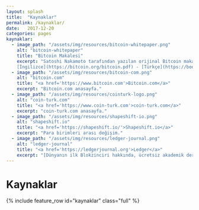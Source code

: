 ```yaml
---
layout: splash
title:  "Kaynaklar"
permalink: /kaynaklar/
date:   2017-12-20
categories: pages
kaynaklar:
  - image_path: "/assets/img/resources/bitcoin-whitepaper.png"
    alt: "bitcoin-whitepaper"
    title: "Bitcoin Makalesi"
    excerpt: "Satoshi Nakamoto tarafından yazılan orijinal Bitcoin makalesi.<br>
    [İngilizce](https://bitcoin.org/bitcoin.pdf) - [Türkçe](https://books.google.co.uk/books?id=ZpKyAwAAQBAJ&lpg=PA1&hl=tr&pg=PA1#v=onepage&q&f=false)"
  - image_path: "/assets/img/resources/bitcoin-com.png"
    alt: "bitcoin.com"
    title: "<a href='https://www.bitcoin.com'>Bitcoin.com</a>"
    excerpt: "Bitcoin.com anasayfa."
  - image_path: "/assets/img/resources/cointurk-logo.png"
    alt: "coin-turk.com"
    title: "<a href='https://www.coin-turk.com'>coin-turk.com</a>"
    excerpt: "coin-turk.com anasayfa."
  - image_path: "/assets/img/resources/shapeshift-io.png"
    alt: "shapeshift.io"
    title: "<a href='https://shapeshift.io/'>Shapeshift.io</a>"
    excerpt: "Para birimleri arası değişim."
  - image_path: "/assets/img/resources/ledger-journal.png"
    alt: "ledger-journal"
    title: "<a href='https://ledgerjournal.org'>Ledger</a>"
    excerpt: "[Dünyanın ilk Blokzinciri hakkında, ücretsiz akademik dergisi.](https://ledgerjournal.org)"
---
```


Kaynaklar
=========

{% include feature_row id="kaynaklar" class="full" %}
